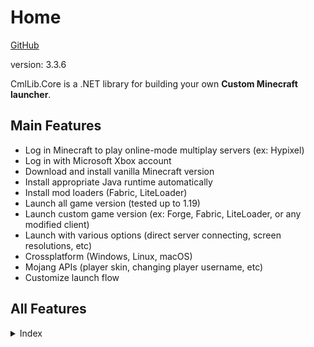 # Home

[GitHub](https://github.com/CmlLib/CmlLib.Core)

version: 3.3.6

CmlLib.Core is a .NET library for building your own **Custom Minecraft launcher**.&#x20;

## Main Features

* Log in Minecraft to play online-mode multiplay servers (ex: Hypixel)
* Log in with Microsoft Xbox account
* Download and install vanilla Minecraft version
* Install appropriate Java runtime automatically
* Install mod loaders (Fabric, LiteLoader)
* Launch all game version (tested up to 1.19)
* Launch custom game version (ex: Forge, Fabric, LiteLoader, or any modified client)
* Launch with various options (direct server connecting, screen resolutions, etc)
* Crossplatform (Windows, Linux, macOS)
* Mojang APIs (player skin, changing player username, etc)
* Customize launch flow

## All Features

<details>

<summary>Index</summary>

#### [CMLauncher.md](cmllib.core/getting-started/CMLauncher.md "mention")

* Basic usage
* **Please read this first!**

#### [Sample-Code.md](cmllib.core/resources/Sample-Code.md "mention")

* CmlLibCoreSample: simple console program
* CmlLibWinFormSample: full features

#### [Common-Errors.md](cmllib.core/resources/Common-Errors.md "mention")

* Java runtime errors
* macOS / Linux errors

#### [MinecraftPath.md](cmllib.core/getting-started/MinecraftPath.md "mention")

* Get default minecraft directory
* Create new minecraft directory
* Make custom minecraft directory structure

#### [Login-and-Sessions.md](cmllib.core/login-and-sessions/Login-and-Sessions.md "mention")

* Get game session from mojang auth server
* Create offline game session

#### [Microsoft-Xbox-Live-Login.md](cmllib.core/login-and-sessions/Microsoft-Xbox-Live-Login.md "mention")

* Login with Xbox account

#### [Handling-Events.md](cmllib.core/getting-started/Handling-Events.md "mention")

* Show progress of downloading files (percentage, file count)
* Show file info of currently downloading file (file name)

#### [MLaunchOption.md](cmllib.core/getting-started/MLaunchOption.md "mention")

* Maximum memory size (-Xmx), Minimum memory size (-Xms)
* Direct server connecting
* Screen resolution, Fullscreen
* Java setting

#### [Mojang APIs](https://github.com/CmlLib/MojangAPI)

* Full implementation of Mojang API
* Getting player profile, Changing name or skin, Statistics, Blocked Server, Checking Game Ownership
* Mojang authentication
* Microsoft Xbox authentication
* Security question-answer flow

#### [Downloader.md](cmllib.core/more-apis/Downloader.md "mention")

* AsyncParallelDownloader (default)
* SequenceDownloader

#### [FileChecker.md](cmllib.core/more-apis/FileChecker.md "mention")

* AssetChecker, ClientChecker, LibraryChecker
* Skip file hash checking
* Skip specific game file checking
* Use file mirror server (like BMCLAPI mirror service)
* Make custom file checker

#### [VersionLoader.md](cmllib.core/more-apis/VersionLoader.md "mention")

* Get version metadata list from local directory
* Get version metadata list from mojang server
* Get version metadata list from FabricMC server
* Get version metadata information (version name, type, release date, etc)
* Make custom version loader

#### [Version.md](cmllib.core/more-apis/Version.md "mention")

* Get version information (version name, type, arguments, library list, asset id, etc)

#### [Installer](cmllib.core/Installer/ "mention")

* Install Forge
* Install LiteLoader
* Install FabricMC

#### [FAQ.md](cmllib.core/resources/FAQ.md "mention")

* Launch custom version
* Get game output (logs)
* log4j2

[Get-Minecraft-Changelogs.md](cmllib.core/utilities/Get-Minecraft-Changelogs.md "mention")

[Licenses-and-Dependencies.md](cmllib.core/resources/Licenses-and-Dependencies.md "mention")

</details>
